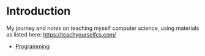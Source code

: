 # Introduction

My journey and notes on teaching myself computer science, using materials as listed here: https://teachyourselfcs.com/

- [Programming](./01-programming/readme.md)
